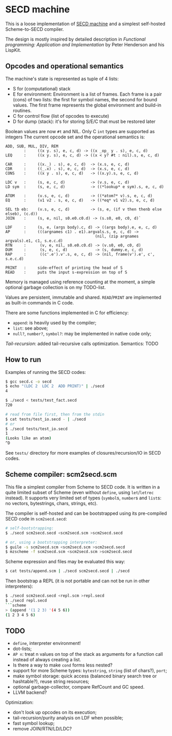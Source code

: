 SECD machine
============

This is a loose implementation of [SECD machine](http://en.wikipedia.org/wiki/SECD) and a simplest self-hosted Scheme-to-SECD compiler.

The design is mostly inspired by detailed description in _Functional programming: Application and Implementation_ by Peter Henderson and his LispKit.

Opcodes and operational semantics
---------------------------------

The machine's state is represented as tuple of 4 lists:
* S for (computational) stack
* E for environment:
        Environment is a list of frames.
        Each frame is a pair (cons) of two lists:
            the first for symbol names,
            the second for bound values.
        The first frame represents the global environment and build-in routines.
* C for control flow (list of opcodes to execute)
* D for dump (stack): it's for storing S/E/C that must be restored later

Boolean values are now `#t` and NIL.
Only C `int` types are supported as integers
The current opcode set and the operational semantics is:

    ADD, SUB, MUL, DIV, REM
            :     ((x y. s), e, c, d) -> ((x _op_ y . s), e, c, d)
    LEQ     :     ((x y. s), e, c, d) -> ((x < y? #t : nil).s, e, c, d)

    CAR     :     ((x._) . s), e, c, d)  -> (x.s, e, c, d)
    CDR     :     ((_.x) . s), e, c, d)  -> (x.s, e, c, d)
    CONS    :     ((x y . s), e, c, d)   -> ((x.y).s, e, c, d)

    LDC v   :     (s, e, c, d)           -> (v.s, e, c, d)
    LD sym  :     (s, e, c, d)           -> ((*lookup* e sym).s, e, c, d)

    ATOM    :     (v.s, e, c, d)         -> ((*atom?* v).s, e, c, d)
    EQ      :     (v1 v2 . s, e, c, d)   -> ((*eq* v1 v2).s, e, c, d)

    SEL tb eb:    (v.s, e, c, d)         -> (s, e, (if v then thenb else elseb), (c.d))
    JOIN    :     (s, e, nil, s0.e0.c0.d) -> (s.s0, e0, c0, d)`

    LDF     :     (s, e, (args body).c, d) -> ((args body).e, e, c, d)
    AP      :     (((argnames c1) . e1).argvals.s, e, c, d) ->
                                           (nil, (zip argnames argvals).e1, c1, s.e.c.d)
    RTN     :      (v, e, nil, s0.e0.c0.d) -> (v.s0, e0, c0, d)
    DUM     :      (s, e, c, d)            -> (s, dummy.e, c, d)
    RAP     :      ((c'.e').v'.s, e, c, d) -> (nil, frame(v').e', c', s.e.c.d)

    PRINT   :     side-effect of printing the head of S
    READ    :     puts the input s-expression on top of S

Memory is managed using reference counting at the moment, a simple optional garbage collection is on my TODO-list.

Values are persistent, immutable and shared.
`READ`/`PRINT` are implemented as built-in commands in C code.

There are some functions implemented in C for efficiency:
- `append`: is heavily used by the compiler;
- `list`: see above;
- `null?`, `number?`, `symbol?`: may be implemented in native code only;

*Tail-recursion*: added tail-recursive calls optimization. Semantics: TODO

How to run
----------

Examples of running the SECD codes:

```bash
$ gcc secd.c -o secd
$ echo "(LDC 2  LDC 2  ADD PRINT)" | ./secd
4

$ ./secd < tests/test_fact.secd
720

# read from file first, then from the stdin
$ cat tests/test_io.secd - | ./secd
# or
$ ./secd tests/test_io.secd
1
(Looks like an atom)
^D
```

See `tests/` directory for more examples of closures/recursion/IO in SECD codes.


Scheme compiler: scm2secd.scm
-----------------------------

This file a simplest compiler from Scheme to SECD code. It is written in a quite limited subset of Scheme (even without `define`, using `let`/`letrec` instead). It supports very limited set of types (`symbol`s, `number`s and `list`s: no vectors, bytestrings, chars, strings, etc).

The compiler is self-hosted and can be bootstrapped using its pre-compiled SECD code in `scm2secd.secd`:

```bash
# self-bootstrapping:
$ ./secd scm2secd.secd <scm2secd.scm >scm2secd.secd

# or, using a bootstrapping interpreter:
$ guile -s scm2secd.scm <scm2secd.scm >scm2secd.secd
$ mzscheme -f scm2secd.scm <scm2secd.scm >scm2secd.secd
```

Scheme expression and files may be evaluated this way:
```bash
$ cat tests/append.scm | ./secd scm2secd.secd | ./secd
```

Then bootstrap a REPL (it is not portable and can not be run in other interpreters):
```bash
$ ./secd scm2secd.secd <repl.scm >repl.secd
$ ./secd repl.secd
```scheme
> (append '(1 2 3) '(4 5 6))
(1 2 3 4 5 6)
```

TODO
----
- `define`, interpreter environment!
- dot-lists;
- `AP n`: treat n values on top of the stack as arguments for a function call instead of always creating a list.
- Is there a way to make `cond` forms less nested?
- support for more Scheme types: `bytestring`, `string` (list of chars?), `port`;
- make symbol storage: quick access (balanced binary search tree or hashtable?), reuse string resources;
- optional garbage-collector, compare RefCount and GC speed.
- LLVM backend?

Optimization:
- don't look up opcodes on its execution;
- tail-recursion/purity analysis on LDF when possible;
- fast symbol lookup;
- remove JOIN/RTN/LD/LDC?

